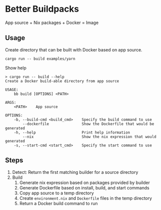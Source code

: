 # Better Buildpacks

App source + Nix packages + Docker = Image

## Usage

Create directory that can be built with Docker based on app source.

```
cargo run -- build examples/yarn
```

Show help

```
> cargo run -- build --help
Create a Docker build-able directory from app source

USAGE:
    bb build [OPTIONS] <PATH>

ARGS:
    <PATH>    App source

OPTIONS:
    -b, --build-cmd <build_cmd>    Specify the build command to use
        --dockerfile               Show the Dockerfile that would be generated
    -h, --help                     Print help information
        --nix                      Show the nix expression that would generated
    -s, --start-cmd <start_cmd>    Specify the start command to use
```

## Steps

1. Detect: Return the first matching builder for a source directory
2. Build
   1. Generate nix expression based on packages provided by builder
   2. Generate Dockerfile based on install, build, and start commands
   3. Copy app source to a temp directory
   4. Create `environment.nix` and `Dockerfile` files in the temp directory
   5. Return a Docker build command to run
